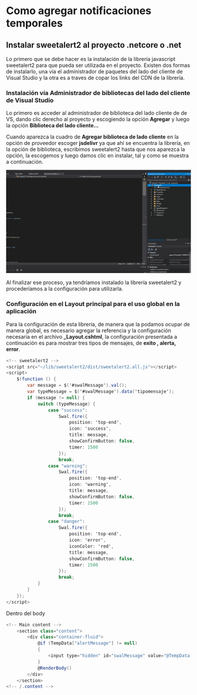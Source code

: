 # Como agregar notificaciones temporales
## Instalar sweetalert2 al proyecto .netcore o .net
Lo primero que se debe hacer es la instalación de la librería javascript sweetalert2 para que pueda ser utilizada en el proyecto.
Existen dos formas de instalarlo, una vía el administrador de paquetes del lado del cliente de Visual Studio y la otra es a traves de copar los links del CDN de la librería.
### Instalación vía Administrador de bibliotecas del lado del cliente de Visual Studio
Lo primero es acceder al administrador de biblioteca del lado cliente de de VS, dando clic derecho al proyecto y escogiendo la opción **Agregar** y luego la opción **Biblioteca del lado cliente...**

Cuando aparezca la cuadro de **Agregar biblioteca de lado cliente** en la opción de proveedor escoger **jsdelivr** ya que ahí se encuentra la librería, en la opción de biblioteca, escribimos sweetalert2 hasta que nos aparezca la opción, la escogemos y luego damos clic en instalar, tal y como se muestra a continuación.

![](img/tuto001.gif)

Al finalizar ese proceso, ya tendríamos instalado la librería sweetalert2 y procederíamos a la configuración para utilizarla.

### Configuración en el Layout principal para el uso global en la aplicación
Para la configuración de esta librería, de manera que la podamos ocupar de manera global, es necesario agregar la referencia y la configuración necesaria en el archivo **_Layout.cshtml**, la configuración presentada a continuación es para mostrar tres tipos de mensajes, de **exito , alerta, error**. 

```csharp
<!-- sweetalert2 -->
<script src="~/lib/sweetalert2/dist/sweetalert2.all.js"></script>
<script>
    $(function () {
        var message = $('#swalMessage').val();
        var typeMessage = $('#swalMessage').data('tipomensaje');
        if (message != null) {
            switch (typeMessage) {
                case "success":
                    Swal.fire({
                        position: 'top-end',
                        icon: 'success',
                        title: message,
                        showConfirmButton: false,
                        timer: 1500
                    });
                    break;
                case "warning":
                    Swal.fire({
                        position: 'top-end',
                        icon: 'warning',
                        title: message,
                        showConfirmButton: false,
                        timer: 1500
                    });
                    break;
                case "danger":
                    Swal.fire({
                        position: 'top-end',
                        icon: 'error',
                        iconColor: 'red',
                        title: message,
                        showConfirmButton: false,
                        timer: 1500
                    });
                    break;
            }
        }
    });
</script>
```

Dentro del body

```csharp
<!-- Main content -->
    <section class="content">
        <div class="container-fluid">
            @if (TempData["alertMessage"] != null)
            {
                <input type="hidden" id="swalMessage" value="@TempData["alertMessage"]" data-tipomensaje="@TempData["typeMessage"]" />
            }
            @RenderBody()
        </div>
    </section>
<!-- /.content -->
```

